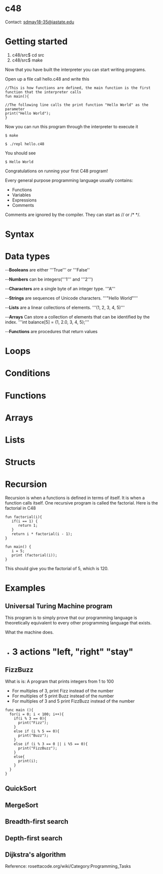 # c48
Contact: sdmay18-35@iastate.edu

# Getting started

1. c48/src$ cd src
2. c48/src$ make

Now that you have built the interpreter you can start writing programs.

Open up a file call hello.c48 and write this

```
//This is how functions are defined, the main function is the first function that the interpreter calls
fun main(){

//The following line calls the print function "Hello World" as the parameter
print("Hello World");
}
```

Now you can run this program through the interpreter to execute it

```
$ make

$ ./repl hello.c48
```

You should see
```
$ Hello World

```

Congratulations on running your first C48 program!

Every general purpose programming language usually contains:

- Functions
- Variables
- Expressions
- Comments

Comments are ignored by the compiler. They can start as // or /* */.



# Syntax

# Data types
--**Booleans** are either '''True''' or '''False''

--**Numbers** can be integers('''1''' and '''2''')

--**Characters** are a single byte of an integer type. '''A'''

--**Strings** are sequences of Unicode characters. '''"Hello World"'''

--**Lists** are a linear collections of elements. '''(1, 2, 3, 4, 5)'''

--**Arrays** Can store a collection of elements that can be identified by the index. '''int balance[5] = {1, 2.0, 3, 4, 5};'''

--**Functions** are procedures that return values

# Loops

# Conditions

# Functions

# Arrays

# Lists

# Structs

# Recursion

Recursion is when a functions is defined in terms of itself. It is when a function calls itself. One recursive program is called the factorial. Here is the factorial in C48

```
fun factorial(i){
   if(i == 1) {
      return 1;
   }
   return i * factorial(i - 1);
}

fun main() { 
   i = 5;
   print (factorial(i));
}

```

This should give you the factorial of 5, which is 120.

# Examples

## Universal Turing Machine program

This program is to simply prove that our programming language is theoretically equivalent to every other programming language that exists.

What the machine does.
- # 3 actions "left, "right" "stay"

## FizzBuzz
What is is: A program that prints integers from 1 to 100
- For multiples of 3, print Fizz instead of the number
- For multiples of 5 print Buzz instead of the number
- For multiples of 3 and 5 print FizzBuzz instead of the number

```
func main (){
  for(i = 0; i < 100; i++){
    if(i % 3 == 0){
      print("Fizz");
    }
    else if (i % 5 == 0){
      print("Buzz");
    }
    else if (i % 3 == 0 || i %5 == 0){
      print("FizzBuzz");
    }
    else{
      print(i);
    }
  }
}

```

## QuickSort

## MergeSort

## Breadth-first search

## Depth-first search

## Dijkstra's algorithm


Reference: rosettacode.org/wiki/Category:Programming_Tasks